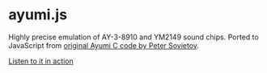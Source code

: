 ayumi.js
========

Highly precise emulation of AY-3-8910 and YM2149 sound chips.
Ported to JavaScript from [original Ayumi C code by Peter Sovietov](https://github.com/true-grue/ayumi).

[Listen to it in action](http://pure-garden-1548.herokuapp.com/)
